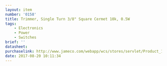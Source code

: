 ```yaml
---
layout: item
number: '0158'
title: Trimmer, Single Turn 3/8" Square Cermet 10k, 0.5W
tags: 
    - Electronics
    - Power
    - Switches
brief: ''
datasheet: 
purchaselink: http://www.jameco.com/webapp/wcs/stores/servlet/Product_10001_10001_2118791_-1
date: 2017-08-20 10:11:34
---
```

